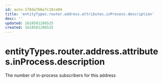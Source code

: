 ```yaml
---
id: auto-178daf66e7c10ce04
title: 'entityTypes.router.address.attributes.inProcess.description'
desc: ''
updated: 1618581286525
created: 1618581286525
---
```

# entityTypes.router.address.attributes.inProcess.description

The number of in-process subscribers for this address